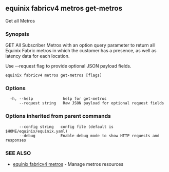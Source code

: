 ## equinix fabricv4 metros get-metros

Get all Metros

### Synopsis

GET All Subscriber Metros with an option query parameter to return all Equinix Fabric metros in which the customer has a presence, as well as latency data for each location.

Use --request flag to provide optional JSON payload fields.

```
equinix fabricv4 metros get-metros [flags]
```

### Options

```
  -h, --help             help for get-metros
      --request string   Raw JSON payload for optional request fields
```

### Options inherited from parent commands

```
      --config string   config file (default is $HOME/equinix/equinix.yaml)
      --debug           Enable debug mode to show HTTP requests and responses
```

### SEE ALSO

* [equinix fabricv4 metros](equinix_fabricv4_metros.md)	 - Manage metros resources

